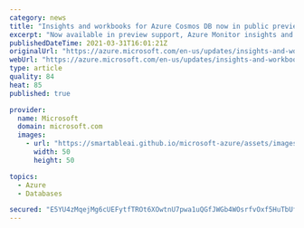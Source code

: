 ```yaml
---
category: news
title: "Insights and workbooks for Azure Cosmos DB now in public preview"
excerpt: "Now available in preview support, Azure Monitor insights and Azure Monitor workbooks makes it easier to visualize and customize metrics for dynamic monitoring of your Azure Cosmos DB resource. "
publishedDateTime: 2021-03-31T16:01:21Z
originalUrl: "https://azure.microsoft.com/en-us/updates/insights-and-workbooks-for-azure-cosmos-db-now-in-public-preview/"
webUrl: "https://azure.microsoft.com/en-us/updates/insights-and-workbooks-for-azure-cosmos-db-now-in-public-preview/"
type: article
quality: 84
heat: 85
published: true

provider:
  name: Microsoft
  domain: microsoft.com
  images:
    - url: "https://smartableai.github.io/microsoft-azure/assets/images/organizations/microsoft.com-50x50.jpg"
      width: 50
      height: 50

topics:
  - Azure
  - Databases

secured: "E5YU4zMqejMg6cUEFytfTROt6XOwtnU7pwa1uQGfJWGb4WOsrfvOxf5HuTbUf0o/NHQXm37R+LSGhDbdQPnhBgCB487xML7DtGP2DLl819rnhpUwRo6LmMpaDJGnofyvtLxfOI4VEQrXHShgezFAVWr1lKqM5HQIXCcIBOl050n+45qyT/P6U/ibNoDDvzRKLV/VbK990bycv7YVPSOmjGKsB1Y6SPmnSUuCwgJvwqJSDwFaMl5WwkQtwEXqca5KStF4GyZb2WKPV1UJThaH5tILDstGIxCU9yWbyFSS+Hu8CCsCnAB0oL3noAOIFq3K96tLIwfTcenAMzLb3wbYp2J/3V+UavEqHv4DIMMgMEY=;QA7fIAEpYZLZWr4ptEPW/Q=="
---
```


